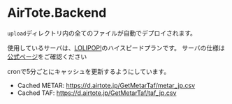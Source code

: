 # AirTote.Backend

`upload`ディレクトリ内の全てのファイルが自動でデプロイされます。

使用しているサーバは、[LOLIPOP!](https://lolipop.jp/)のハイスピードプランです。
サーバの仕様は[公式ページ](https://lolipop.jp/service/server-spec/)をご確認ください


cronで5分ごとにキャッシュを更新するようにしています。

- Cached METAR: https://d.airtote.jp/GetMetarTaf/metar_jp.csv
- Cached TAF: https://d.airtote.jp/GetMetarTaf/taf_jp.csv
